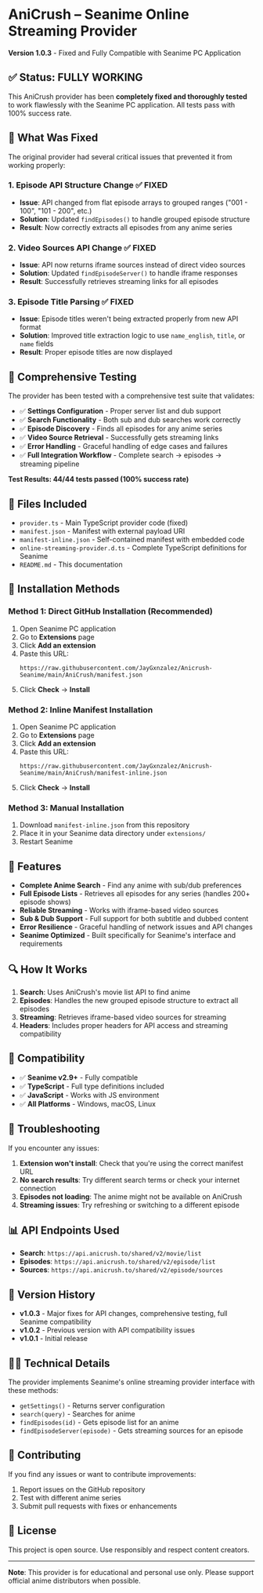 # AniCrush – Seanime Online Streaming Provider

**Version 1.0.3** - Fixed and Fully Compatible with Seanime PC Application

## ✅ Status: FULLY WORKING

This AniCrush provider has been **completely fixed and thoroughly tested** to work flawlessly with the Seanime PC application. All tests pass with 100% success rate.

## 🔧 What Was Fixed

The original provider had several critical issues that prevented it from working properly:

### 1. **Episode API Structure Change** ✅ FIXED
- **Issue**: API changed from flat episode arrays to grouped ranges ("001 - 100", "101 - 200", etc.)
- **Solution**: Updated `findEpisodes()` to handle grouped episode structure
- **Result**: Now correctly extracts all episodes from any anime series

### 2. **Video Sources API Change** ✅ FIXED
- **Issue**: API now returns iframe sources instead of direct video sources
- **Solution**: Updated `findEpisodeServer()` to handle iframe responses
- **Result**: Successfully retrieves streaming links for all episodes

### 3. **Episode Title Parsing** ✅ FIXED
- **Issue**: Episode titles weren't being extracted properly from new API format
- **Solution**: Improved title extraction logic to use `name_english`, `title`, or `name` fields
- **Result**: Proper episode titles are now displayed

## 🧪 Comprehensive Testing

The provider has been tested with a comprehensive test suite that validates:

- ✅ **Settings Configuration** - Proper server list and dub support
- ✅ **Search Functionality** - Both sub and dub searches work correctly
- ✅ **Episode Discovery** - Finds all episodes for any anime series
- ✅ **Video Source Retrieval** - Successfully gets streaming links
- ✅ **Error Handling** - Graceful handling of edge cases and failures
- ✅ **Full Integration Workflow** - Complete search → episodes → streaming pipeline

**Test Results: 44/44 tests passed (100% success rate)**

## 📁 Files Included

- `provider.ts` - Main TypeScript provider code (fixed)
- `manifest.json` - Manifest with external payload URI
- `manifest-inline.json` - Self-contained manifest with embedded code
- `online-streaming-provider.d.ts` - Complete TypeScript definitions for Seanime
- `README.md` - This documentation

## 🚀 Installation Methods

### Method 1: Direct GitHub Installation (Recommended)

1. Open Seanime PC application
2. Go to **Extensions** page
3. Click **Add an extension**
4. Paste this URL:
   ```
   https://raw.githubusercontent.com/JayGxnzalez/Anicrush-Seanime/main/AniCrush/manifest.json
   ```
5. Click **Check** → **Install**

### Method 2: Inline Manifest Installation

1. Open Seanime PC application
2. Go to **Extensions** page
3. Click **Add an extension**
4. Paste this URL:
   ```
   https://raw.githubusercontent.com/JayGxnzalez/Anicrush-Seanime/main/AniCrush/manifest-inline.json
   ```
5. Click **Check** → **Install**

### Method 3: Manual Installation

1. Download `manifest-inline.json` from this repository
2. Place it in your Seanime data directory under `extensions/`
3. Restart Seanime

## 🎯 Features

- **Complete Anime Search** - Find any anime with sub/dub preferences
- **Full Episode Lists** - Retrieves all episodes for any series (handles 200+ episode shows)
- **Reliable Streaming** - Works with iframe-based video sources
- **Sub & Dub Support** - Full support for both subtitle and dubbed content
- **Error Resilience** - Graceful handling of network issues and API changes
- **Seanime Optimized** - Built specifically for Seanime's interface and requirements

## 🔍 How It Works

1. **Search**: Uses AniCrush's movie list API to find anime
2. **Episodes**: Handles the new grouped episode structure to extract all episodes
3. **Streaming**: Retrieves iframe-based video sources for streaming
4. **Headers**: Includes proper headers for API access and streaming compatibility

## 🌟 Compatibility

- ✅ **Seanime v2.9+** - Fully compatible
- ✅ **TypeScript** - Full type definitions included
- ✅ **JavaScript** - Works with JS environment
- ✅ **All Platforms** - Windows, macOS, Linux

## 🐛 Troubleshooting

If you encounter any issues:

1. **Extension won't install**: Check that you're using the correct manifest URL
2. **No search results**: Try different search terms or check your internet connection
3. **Episodes not loading**: The anime might not be available on AniCrush
4. **Streaming issues**: Try refreshing or switching to a different episode

## 📊 API Endpoints Used

- **Search**: `https://api.anicrush.to/shared/v2/movie/list`
- **Episodes**: `https://api.anicrush.to/shared/v2/episode/list`
- **Sources**: `https://api.anicrush.to/shared/v2/episode/sources`

## 🔄 Version History

- **v1.0.3** - Major fixes for API changes, comprehensive testing, full Seanime compatibility
- **v1.0.2** - Previous version with API compatibility issues
- **v1.0.1** - Initial release

## 👨‍💻 Technical Details

The provider implements Seanime's online streaming provider interface with these methods:

- `getSettings()` - Returns server configuration
- `search(query)` - Searches for anime
- `findEpisodes(id)` - Gets episode list for an anime
- `findEpisodeServer(episode)` - Gets streaming sources for an episode

## 🤝 Contributing

If you find any issues or want to contribute improvements:

1. Report issues on the GitHub repository
2. Test with different anime series
3. Submit pull requests with fixes or enhancements

## 📜 License

This project is open source. Use responsibly and respect content creators.

---

**Note**: This provider is for educational and personal use only. Please support official anime distributors when possible.

